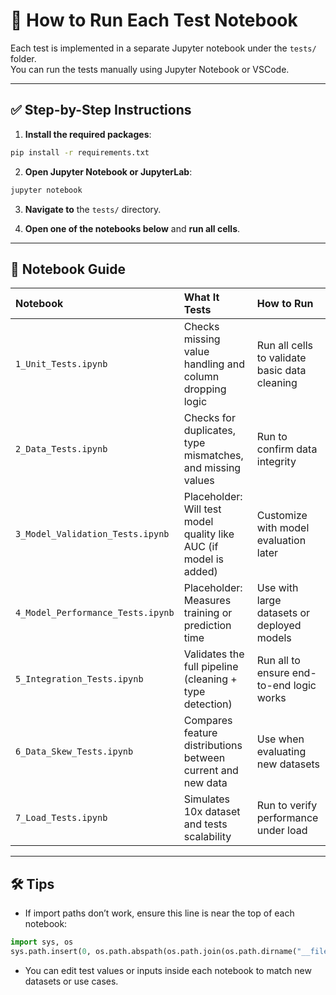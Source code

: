 
# 🧪 How to Run Each Test Notebook

Each test is implemented in a separate Jupyter notebook under the `tests/` folder.  
You can run the tests manually using Jupyter Notebook or VSCode.

---

## ✅ Step-by-Step Instructions

1. **Install the required packages**:
```bash
pip install -r requirements.txt
```

2. **Open Jupyter Notebook or JupyterLab**:
```bash
jupyter notebook
```

3. **Navigate to** the `tests/` directory.

4. **Open one of the notebooks below** and **run all cells**.

---

## 📂 Notebook Guide

| Notebook | What It Tests | How to Run |
|:--|:--|:--|
| `1_Unit_Tests.ipynb` | Checks missing value handling and column dropping logic | Run all cells to validate basic data cleaning |
| `2_Data_Tests.ipynb` | Checks for duplicates, type mismatches, and missing values | Run to confirm data integrity |
| `3_Model_Validation_Tests.ipynb` | Placeholder: Will test model quality like AUC (if model is added) | Customize with model evaluation later |
| `4_Model_Performance_Tests.ipynb` | Placeholder: Measures training or prediction time | Use with large datasets or deployed models |
| `5_Integration_Tests.ipynb` | Validates the full pipeline (cleaning + type detection) | Run all to ensure end-to-end logic works |
| `6_Data_Skew_Tests.ipynb` | Compares feature distributions between current and new data | Use when evaluating new datasets |
| `7_Load_Tests.ipynb` | Simulates 10x dataset and tests scalability | Run to verify performance under load |

---

## 🛠 Tips

- If import paths don’t work, ensure this line is near the top of each notebook:
```python
import sys, os
sys.path.insert(0, os.path.abspath(os.path.join(os.path.dirname("__file__"), '../src')))
```

- You can edit test values or inputs inside each notebook to match new datasets or use cases.
